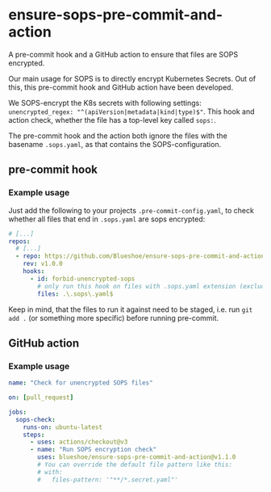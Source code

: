 # ensure-sops-pre-commit-and-action
A pre-commit hook and a GitHub action to ensure that files are SOPS encrypted.

Our main usage for SOPS is to directly encrypt Kubernetes Secrets. 
Out of this, this pre-commit hook and GitHub action have been developed. 

We SOPS-encrypt the K8s secrets with following settings: `unencrypted_regex: "^(apiVersion|metadata|kind|type)$"`.
This hook and action check, whether the file has a top-level key called `sops:`.

The pre-commit hook and the action both ignore the files with the basename `.sops.yaml`, as that contains the SOPS-configuration.

## pre-commit hook

### Example usage
Just add the following to your projects `.pre-commit-config.yaml`, to check whether all files that end in `.sops.yaml` are sops encrypted:

```yaml
# [...]
repos:
  # [...]
  - repo: https://github.com/Blueshoe/ensure-sops-pre-commit-and-action
    rev: v1.0.0
    hooks:
      - id: forbid-unencrypted-sops
        # only run this hook on files with .sops.yaml extension (excluding the actual .sops.yaml file)
        files: .\.sops\.yaml$
```

Keep in mind, that the files to run it against need to be staged, i.e. run `git add .` (or something more specific) before running pre-commit.

## GitHub action

### Example usage 
```yaml
name: "Check for unencrypted SOPS files"

on: [pull_request]

jobs:
  sops-check:
    runs-on: ubuntu-latest
    steps:
      - uses: actions/checkout@v3
      - name: "Run SOPS encryption check"
        uses: blueshoe/ensure-sops-pre-commit-and-action@v1.1.0
        # You can override the default file pattern like this:
        # with:
        #   files-pattern: '"**/*.secret.yaml"'
    
```